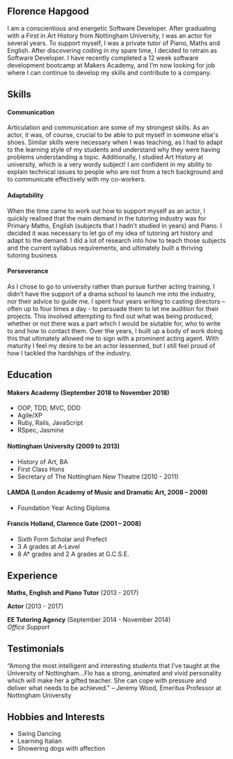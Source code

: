 ## Florence Hapgood

I am a conscientious and energetic Software Developer. After graduating with a First in Art History from Nottingham University, I was an actor for several years. To support myself, I was a private tutor of Piano, Maths and English. After discovering coding in my spare time, I decided to retrain as Software Developer. I have recently completed a 12 week software development bootcamp at Makers Academy, and I’m now looking for job where I can continue to develop my skills and contribute to a company.

## Skills

#### Communication

Articulation and communication are some of my strongest skills. As an actor, it was, of course, crucial to be able to put myself in someone else's shoes. Similar skills were necessary when I was teaching, as I had to adapt to the learning style of my students and understand why they were having problems understanding a topic. Additionally, I studied Art History at university, which is a very wordy subject! I am confident in my ability to explain technical issues to people who are not from a tech background and to communicate effectively with my co-workers. 

#### Adaptability

When the time came to work out how to support myself as an actor, I quickly realised that the main demand in the tutoring industry was for Primary Maths, English (subjects that I hadn’t studied in years) and Piano. I decided it was necessary to let go of my idea of tutoring art history and adapt to the demand. I did a lot of research into how to teach those subjects and the current syllabus requirements, and ultimately built a thriving tutoring business 

#### Perseverance 

As I chose to go to university rather than pursue further acting training, I didn’t have the support of a drama school to launch me into the industry, nor their advice to guide me. I spent four years writing to casting directors – often up to four times a day - to persuade them to let me audition for their projects. This involved attempting to find out what was being produced, whether or not there was a part which I would be siutable for, who to write to and how to contact them. Over the years, I built up a body of work doing this that ultimately allowed me to sign with a prominent acting agent. With maturity I feel my desire to be an actor lessenned, but I still feel proud of how I tackled the hardships of the industry. 

## Education

#### Makers Academy (September 2018 to November 2018)

- OOP, TDD, MVC, DDD
- Agile/XP
- Ruby, Rails, JavaScript
- RSpec, Jasmine

#### Nottingham University (2009 to 2013)

- History of Art, BA
- First Class Hons
- Secretary of The Nottingham New Theatre (2010 - 2011)

#### LAMDA (London Academy of Music and Dramatic Art, 2008 – 2009)
- Foundation Year Acting Diploma

#### Francis Holland, Clarence Gate (2001 – 2008)

- Sixth Form Scholar and Prefect
-	3 A grades at A-Level
-	8 A* grades and 2 A grades at G.C.S.E.

## Experience

**Maths, English and Piano Tutor** (2013 - 2017) 

**Actor** (2013 - 2017)   

**EE Tutoring Agency** (September 2014 - November 2014)    
*Office Support*  

## Testimonials

“Among the most intelligent and interesting students that I’ve taught at the University of Nottingham…Flo has a strong, animated and vivid personality which will make her a gifted teacher. She can cope with pressure and deliver what needs to be achieved.” – Jeremy Wood, Emeritus Professor at Nottingham University

## Hobbies and Interests

-	Swing Dancing
-	Learning Italian 
-	Showering dogs with affection
